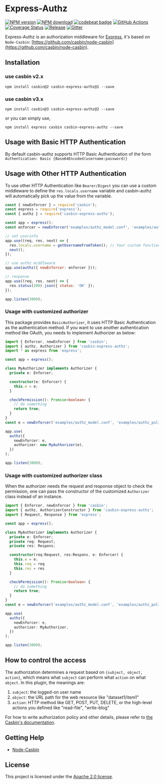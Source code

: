 # Express-Authz

[![NPM version][npm-image]][npm-url]
[![NPM download][download-image]][download-url]
[![codebeat badge](https://codebeat.co/badges/d179eb87-cf80-4ddb-ac94-a72a564a2fda)](https://codebeat.co/projects/github-com-node-casbin-express-authz-master)
[![GitHub Actions](https://github.com/casbin/node-casbin/workflows/main/badge.svg)](https://github.com/casbin/node-casbin/actions)
[![Coverage Status](https://coveralls.io/repos/github/node-casbin/express-authz/badge.svg?branch=master)](https://coveralls.io/github/node-casbin/express-authz?branch=master)
[![Release](https://img.shields.io/github/release/node-casbin/express-authz.svg)](https://github.com/node-casbin/express-authz/releases/latest)
[![Gitter](https://badges.gitter.im/Join%20Chat.svg)](https://gitter.im/casbin/lobby)

[npm-image]: https://img.shields.io/npm/v/casbin-express-authz.svg?style=flat-square
[npm-url]: https://npmjs.org/package/casbin-express-authz
[download-image]: https://img.shields.io/npm/dm/casbin-express-authz.svg?style=flat-square
[download-url]: https://npmjs.org/package/casbin-express-authz

Express-Authz is an authorization middleware for [Express](https://github.com/expressjs/express), it's based on `Node-Casbin`: [https://github.com/casbin/node-casbin](https://github.com/casbin/node-casbin).

## Installation

### use casbin v2.x

```shell
npm install casbin@2 casbin-express-authz@1 --save
```

### use casbin v3.x

```shell
npm install casbin@3 casbin-express-authz@2 --save
```

or you can simply use,

```shell
npm install express casbin casbin-express-authz --save
```

## Usage with Basic HTTP Authentication

By default casbin-authz supports HTTP Basic Authentication of the form `Authentication: Basic {Base64Encoded(username:password)}`

## Usage with Other HTTP Authentication

To use other HTTP Authentication like `Bearer/Digest` you can use a custom middleware to define the `res.locals.username` variable and casbin-authz will automatically pick up the value from the variable.

```js
const { newEnforcer } = require('casbin');
const express = require('express');
const { authz } = require('casbin-express-authz');

const app = express();
const enforcer = newEnforcer('examples/authz_model.conf', 'examples/authz_policy.csv');

// set userinfo
app.use((req, res, next) => {
  res.locals.username = getUsernameFromToken(); // Your custom function for retrieving username
  next();
});

// use authz middleware
app.use(authz({ newEnforcer: enforcer }));

// response
app.use((req, res, next) => {
  res.status(200).json({ status: 'OK' });
});

app.listen(3000);
```

### Usage with customized authorizer

This package provides `BasicAuthorizer`, it uses HTTP Basic Authentication as the authentication method. If you want to use another authentication method like OAuth, you needs to implement Authorizer as below:

```typescript
import { Enforcer, newEnforcer } from 'casbin';
import { authz, Authorizer } from 'casbin-express-authz';
import * as express from 'express';

const app = express();

class MyAuthorizer implements Authorizer {
  private e: Enforcer;

  constructor(e: Enforcer) {
    this.e = e;
  }

  checkPermission(): Promise<boolean> {
    // do something
    return true;
  }
}
const e = newEnforcer('examples/authz_model.conf', 'examples/authz_policy.csv');

app.use(
  authz({
    newEnforcer: e,
    authorizer: new MyAuthorizer(e),
  })
);

app.listen(3000);
```

### Usage with customized authorizer class

When the authorizer needs the request and response object to check the permission, one can pass the constructor of the customized `Authorizer` class instead of an instance.

```typescript
import { Enforcer, newEnforcer } from 'casbin';
import { authz, AuthorizerConstructor } from 'casbin-express-authz';
import { Request, Response } from 'express';

const app = express();

class MyAuthorizer implements Authorizer {
  private e: Enforcer;
  private req: Request;
  private res: Respons;

  constructor(req:Request, res:Respons, e: Enforcer) {
    this.e = e;
    this.req = req
    this.res = res
  }

  checkPermission(): Promise<boolean> {
    // do something
    return true;
  }
}
const e = newEnforcer('examples/authz_model.conf', 'examples/authz_policy.csv');

app.use(
  authz({
    newEnforcer: e,
    authorizer: MyAuthorizer,
  })
);

app.listen(3000);
```

## How to control the access

The authorization determines a request based on `{subject, object, action}`, which means what `subject` can perform what `action` on what `object`. In this plugin, the meanings are:

1. `subject`: the logged-on user name
2. `object`: the URL path for the web resource like "dataset1/item1"
3. `action`: HTTP method like GET, POST, PUT, DELETE, or the high-level actions you defined like "read-file", "write-blog"

For how to write authorization policy and other details, please refer to [the Casbin's documentation](https://casbin.org).

## Getting Help

- [Node-Casbin](https://github.com/casbin/node-casbin)

## License

This project is licensed under the [Apache 2.0 license](LICENSE).
